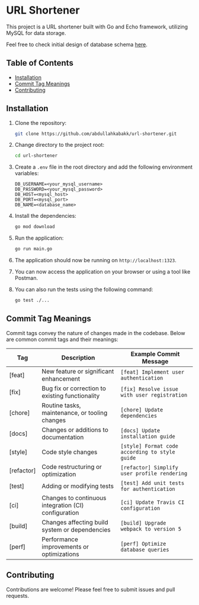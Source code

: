# URL Shortener

This project is a URL shortener built with Go and Echo framework, utilizing MySQL for data storage.

Feel free to check initial design of database schema [here](https://dbdocs.io/abdullahkabak322/URL-Shortener).

## Table of Contents
- [Installation](#installation)
- [Commit Tag Meanings](#commit-tag-meanings)
- [Contributing](#contributing)

## Installation

1. Clone the repository:
    
    ```bash
    git clone https://github.com/abdullahkabakk/url-shortener.git
    ```
   
2. Change directory to the project root:

    ```bash
    cd url-shortener
    ```
   
3. Create a `.env` file in the root directory and add the following environment variables:

    ```
    DB_USERNAME=<your_mysql_username>
    DB_PASSWORD=<your_mysql_password>
    DB_HOST=<mysql_host>
    DB_PORT=<mysql_port>
    DB_NAME=<database_name>
    ```
   
4. Install the dependencies:

    ```bash
    go mod download
    ```
   
5. Run the application:

    ```bash
    go run main.go
    ```
   
6. The application should now be running on `http://localhost:1323`.
7. You can now access the application on your browser or using a tool like Postman.
8. You can also run the tests using the following command:

    ```bash
    go test ./...
    ```

## Commit Tag Meanings

Commit tags convey the nature of changes made in the codebase. Below are common commit tags and their meanings:

| Tag        | Description                                          | Example Commit Message                         |
|------------|------------------------------------------------------|------------------------------------------------|
| [feat]     | New feature or significant enhancement               | `[feat] Implement user authentication`         |
| [fix]      | Bug fix or correction to existing functionality      | `[fix] Resolve issue with user registration`   |
| [chore]    | Routine tasks, maintenance, or tooling changes       | `[chore] Update dependencies`                  |
| [docs]     | Changes or additions to documentation                | `[docs] Update installation guide`             |
| [style]    | Code style changes                                   | `[style] Format code according to style guide` |
| [refactor] | Code restructuring or optimization                   | `[refactor] Simplify user profile rendering`   |
| [test]     | Adding or modifying tests                            | `[test] Add unit tests for authentication`     |
| [ci]       | Changes to continuous integration (CI) configuration | `[ci] Update Travis CI configuration`          |
| [build]    | Changes affecting build system or dependencies       | `[build] Upgrade webpack to version 5`         |
| [perf]     | Performance improvements or optimizations            | `[perf] Optimize database queries`             |

## Contributing

Contributions are welcome! Please feel free to submit issues and pull requests.